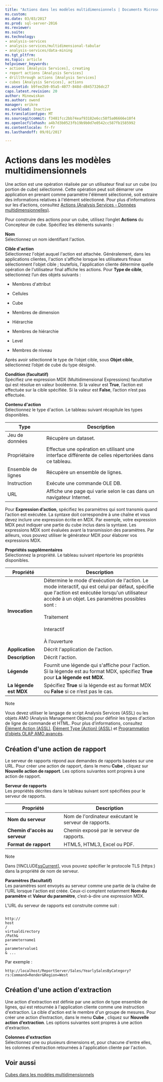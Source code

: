 ```yaml
---
title: "Actions dans les modèles multidimensionnels | Documents Microsoft"
ms.custom: 
ms.date: 03/03/2017
ms.prod: sql-server-2016
ms.reviewer: 
ms.suite: 
ms.technology:
- analysis-services
- analysis-services/multidimensional-tabular
- analysis-services/data-mining
ms.tgt_pltfrm: 
ms.topic: article
helpviewer_keywords:
- actions [Analysis Services], creating
- report actions [Analysis Services]
- drillthrough actions [Analysis Services]
- cubes [Analysis Services], actions
ms.assetid: b9fee2b9-05a5-4077-848d-d8457326dc27
caps.latest.revision: 20
author: Minewiskan
ms.author: owend
manager: erikre
ms.workload: Inactive
ms.translationtype: MT
ms.sourcegitcommit: f3481fcc2bb74eaf93182e6cc58f5a06666e10f4
ms.openlocfilehash: a4b7d3b0523fb19b9b0d7e0542cc587fb1585992
ms.contentlocale: fr-fr
ms.lasthandoff: 09/01/2017

---
```

# <a name="actions-in-multidimensional-models"></a>Actions dans les modèles multidimensionnels
  Une action est une opération réalisée par un utilisateur final sur un cube (ou portion de cube) sélectionné. Cette opération peut soit démarrer une application en prenant comme paramètre l'élément sélectionné, soit extraire des informations relatives à l'élément sélectionné. Pour plus d’informations sur les d’actions, consultez [Actions &#40;Analysis Services - Données multidimensionnelles&#41;](../../analysis-services/multidimensional-models/actions-analysis-services-multidimensional-data.md).  
  
 Pour construire des actions pour un cube, utilisez l’onglet **Actions** du Concepteur de cube. Spécifiez les éléments suivants :  
  
 **Nom**  
 Sélectionnez un nom identifiant l'action.  
  
 **Cible d'action**  
 Sélectionnez l'objet auquel l'action est attachée. Généralement, dans les applications clientes, l'action s'affiche lorsque les utilisateurs finaux sélectionnent l'objet cible ; toutefois, l'application cliente détermine quelle opération de l'utilisateur final affiche les actions. Pour **Type de cible**, sélectionnez l’un des objets suivants :  
  
-   Membres d'attribut  
  
-   Cellules  
  
-   Cube  
  
-   Membres de dimension  
  
-   Hiérarchie  
  
-   Membres de hiérarchie  
  
-   Level  
  
-   Membres de niveau  
  
 Après avoir sélectionné le type de l’objet cible, sous **Objet cible**, sélectionnez l’objet de cube du type désigné.  
  
 **Condition (facultatif)**  
 Spécifiez une expression MDX (Multidimensional Expressions) facultative qui est résolue en valeur booléenne. Si la valeur est **True**, l’action est effectuée sur la cible spécifiée. Si la valeur est **False**, l’action n’est pas effectuée.  
  
 **Contenu d'action**  
 Sélectionnez le type d'action. Le tableau suivant récapitule les types disponibles.  
  
|Type|Description|  
|----------|-----------------|  
|Jeu de données|Récupère un dataset.|  
|Propriétaire|Effectue une opération en utilisant une interface différente de celles répertoriées dans ce tableau.|  
|Ensemble de lignes|Récupère un ensemble de lignes.|  
|Instruction|Exécute une commande OLE DB.|  
|URL|Affiche une page qui varie selon le cas dans un navigateur Internet.|  
  
 Pour **Expression d’action**, spécifiez les paramètres qui sont transmis quand l’action est exécutée. La syntaxe doit correspondre à une chaîne et vous devez inclure une expression écrite en MDX. Par exemple, votre expression MDX peut indiquer une partie du cube inclus dans la syntaxe. Les expressions MDX sont évaluées avant la transmission des paramètres. Par ailleurs, vous pouvez utiliser le générateur MDX pour élaborer vos expressions MDX.  
  
 **Propriétés supplémentaires**  
 Sélectionnez la propriété. Le tableau suivant répertorie les propriétés disponibles.  
  
|Propriété|Description|  
|--------------|-----------------|  
|**Invocation**|Détermine le mode d'exécution de l'action. Le mode interactif, qui est celui par défaut, spécifie que l'action est exécutée lorsqu'un utilisateur accède à un objet. Les paramètres possibles sont :<br /><br /> Traitement<br /><br /> Interactif<br /><br /> À l’ouverture|  
|**Application**|Décrit l'application de l'action.|  
|**Description**|Décrit l'action.|  
|**Légende**|Fournit une légende qui s'affiche pour l'action. Si la légende est au format MDX, spécifiez **True** pour **La légende est MDX**.|  
|**La légende est MDX**|Spécifiez **True** si la légende est au format MDX ou **False** si ce n’est pas le cas.|  
  
> [!NOTE]  
>  Vous devez utiliser le langage de script Analysis Services (ASSL) ou les objets AMO (Analysis Management Objects) pour définir les types d'action de ligne de commande et HTML. Pour plus d’informations, consultez [Élément Action &#40;ASSL&#41;](../../analysis-services/scripting/objects/action-element-assl.md), [Élément Type &#40;Action&#41; &#40;ASSL&#41;](../../analysis-services/scripting/properties/type-element-action-assl.md) et [Programmation d’objets OLAP AMO avancés](../../analysis-services/multidimensional-models/analysis-management-objects/programming-amo-olap-advanced-objects.md).  
  
## <a name="creating-a-reporting-action"></a>Création d'une action de rapport  
 Le serveur de rapports répond aux demandes de rapports basées sur une URL. Pour créer une action de rapport, dans le menu **Cube** , cliquez sur **Nouvelle action de rapport**. Les options suivantes sont propres à une action de rapport.  
  
 **Serveur de rapports**  
 Les propriétés décrites dans le tableau suivant sont spécifiées pour le serveur de rapports.  
  
|Propriété|Description|  
|--------------|-----------------|  
|**Nom du serveur**|Nom de l'ordinateur exécutant le serveur de rapports.|  
|**Chemin d'accès au serveur**|Chemin exposé par le serveur de rapports.|  
|**Format de rapport**|HTML5, HTML3, Excel ou PDF.|  
  
> [!NOTE]  
>  Dans [!INCLUDE[ssCurrent](../../includes/sscurrent-md.md)], vous pouvez spécifier le protocole TLS (https:) dans la propriété de nom de serveur.  
  
 **Paramètres (facultatif)**  
 Les paramètres sont envoyés au serveur comme une partie de la chaîne de l'URL lorsque l'action est créée. Ceux-ci comptent notamment **Nom du paramètre** et **Valeur du paramètre**, c’est-à-dire une expression MDX.  
  
 L'URL du serveur de rapports est construite comme suit :  
  
```  
  
http://  
host  
/  
virtualdirectory  
/Path&  
parametername1  
=  
parametervalue1  
& ...  
```  
  
 Par exemple :  
  
```  
http://localhost/ReportServer/Sales/YearlySalesByCategory?rs:Command=Render&Region=West  
```  
  
## <a name="creating-a-drillthrough-action"></a>Création d'une action d'extraction  
 Une action d'extraction est définie par une action de type ensemble de lignes, qui est retournée à l'application cliente comme une instruction d'extraction. La cible d'action est le membre d'un groupe de mesures. Pour créer une action d’extraction, dans le menu **Cube** , cliquez sur **Nouvelle action d’extraction**. Les options suivantes sont propres à une action d'extraction.  
  
 **Colonnes d'extraction**  
 Sélectionnez une ou plusieurs dimensions et, pour chacune d'entre elles, les colonnes d'extraction retournées à l'application cliente par l'action.  
  
## <a name="see-also"></a>Voir aussi  
 [Cubes dans les modèles multidimensionnels](../../analysis-services/multidimensional-models/cubes-in-multidimensional-models.md)  
  
  

